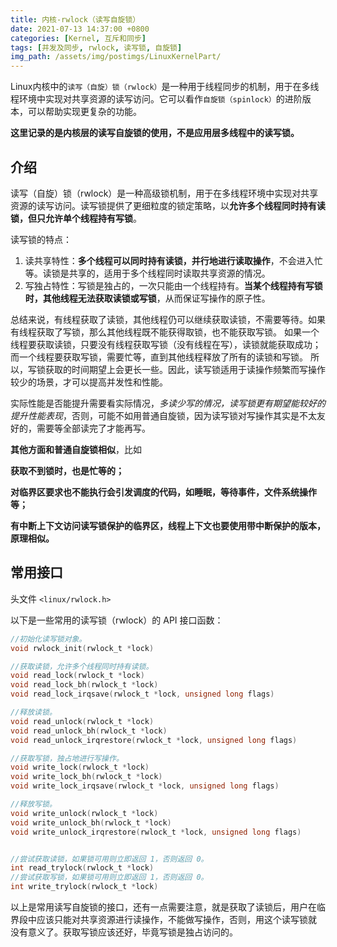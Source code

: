 ```yaml
---
title: 内核-rwlock（读写自旋锁）
date: 2021-07-13 14:37:00 +0800
categories: [Kernel, 互斥和同步]
tags: [并发及同步, rwlock, 读写锁, 自旋锁]
img_path: /assets/img/postimgs/LinuxKernelPart/
---
```


Linux内核中的`读写（自旋）锁（rwlock）`是一种用于线程同步的机制，用于在多线程环境中实现对共享资源的读写访问。它可以看作`自旋锁（spinlock）`的进阶版本，可以帮助实现更复杂的功能。

**这里记录的是内核层的读写自旋锁的使用，不是应用层多线程中的读写锁。**

## 介绍

读写（自旋）锁（rwlock）是一种高级锁机制，用于在多线程环境中实现对共享资源的读写访问。读写锁提供了更细粒度的锁定策略，以**允许多个线程同时持有读锁，但只允许单个线程持有写锁**。

读写锁的特点：
1. 读共享特性：**多个线程可以同时持有读锁，并行地进行读取操作**，不会进入忙等。读锁是共享的，适用于多个线程同时读取共享资源的情况。
2. 写独占特性：写锁是独占的，一次只能由一个线程持有。**当某个线程持有写锁时，其他线程无法获取读锁或写锁**，从而保证写操作的原子性。

总结来说，有线程获取了读锁，其他线程仍可以继续获取读锁，不需要等待。如果有线程获取了写锁，那么其他线程既不能获得取锁，也不能获取写锁。
如果一个线程要获取读锁，只要没有线程获取写锁（没有线程在写），读锁就能获取成功；而一个线程要获取写锁，需要忙等，直到其他线程释放了所有的读锁和写锁。
所以，写锁获取的时间期望上会更长一些。因此，读写锁适用于读操作频繁而写操作较少的场景，才可以提高并发性和性能。

实际性能是否能提升需要看实际情况，*多读少写的情况，读写锁更有期望能较好的提升性能表现*，否则，可能不如用普通自旋锁，因为读写锁对写操作其实是不太友好的，需要等全部读完了才能再写。

**其他方面和普通自旋锁相似**，比如

**获取不到锁时，也是忙等的；**

**对临界区要求也不能执行会引发调度的代码，如睡眠，等待事件，文件系统操作等；**

**有中断上下文访问读写锁保护的临界区，线程上下文也要使用带中断保护的版本，原理相似。**


## 常用接口

头文件 `<linux/rwlock.h>`

以下是一些常用的读写锁（rwlock）的 API 接口函数：
```c
//初始化读写锁对象。
void rwlock_init(rwlock_t *lock)

//获取读锁，允许多个线程同时持有读锁。
void read_lock(rwlock_t *lock)
void read_lock_bh(rwlock_t *lock)
void read_lock_irqsave(rwlock_t *lock, unsigned long flags)

//释放读锁。
void read_unlock(rwlock_t *lock)
void read_unlock_bh(rwlock_t *lock)
void read_unlock_irqrestore(rwlock_t *lock, unsigned long flags)

//获取写锁，独占地进行写操作。
void write_lock(rwlock_t *lock)
void write_lock_bh(rwlock_t *lock)
void write_lock_irqsave(rwlock_t *lock, unsigned long flags)

//释放写锁。
void write_unlock(rwlock_t *lock)
void write_unlock_bh(rwlock_t *lock)
void write_unlock_irqrestore(rwlock_t *lock, unsigned long flags)


//尝试获取读锁，如果锁可用则立即返回 1，否则返回 0。
int read_trylock(rwlock_t *lock)
//尝试获取写锁，如果锁可用则立即返回 1，否则返回 0。
int write_trylock(rwlock_t *lock)
```

以上是常用读写自旋锁的接口，还有一点需要注意，就是获取了读锁后，用户在临界段中应该只能对共享资源进行读操作，不能做写操作，否则，用这个读写锁就
没有意义了。获取写锁应该还好，毕竟写锁是独占访问的。